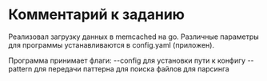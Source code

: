 # Комментарий к заданию

Реализовал загрузку данных в memcached на go. Различные параметры для программы устанавливаются в config.yaml (приложен).

Программа принимает флаги:
--config для установки пути к конфигу
--pattern для передачи паттерна для поиска файлов для парсинга